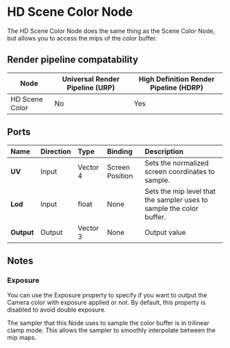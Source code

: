 # HD Scene Color Node

The HD Scene Color Node does the same thing as the Scene Color Node, but allows you to access the mips of the color buffer.

## Render pipeline compatability

| **Node**       | **Universal Render Pipeline (URP)** | **High Definition Render Pipeline (HDRP)** |
| -------------- | ----------------------------------- | ------------------------------------------ |
| HD Scene Color | No                                  | Yes                                        |

## Ports

| Name        | Direction           | Type  | Binding | Description |
|:------------ |:-------------|:-----|:---|:---|
| **UV** | Input | Vector 4 | Screen Position | Sets the normalized screen coordinates to sample. |
| **Lod** | Input | float | None | Sets the mip level that the sampler uses to sample the color buffer. |
| **Output** | Output      |    Vector 3 | None | Output value |

## Notes
### Exposure

You can use the Exposure property to specify if you want to output the Camera color with exposure applied or not. By default, this property is disabled to avoid double exposure.

The sampler that this Node uses to sample the color buffer is in trilinear clamp mode. This allows the sampler to smoothly interpolate between the mip maps.


